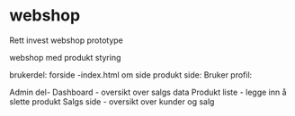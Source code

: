 # webshop

Rett invest webshop prototype

webshop med produkt styring

brukerdel:
forside -index.html
om side
produkt side:
Bruker profil:


Admin del-
Dashboard - oversikt over salgs data
Produkt liste - legge inn å slette produkt
Salgs side - oversikt over kunder og salg
